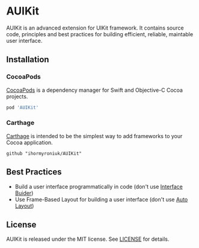 # AUIKit

AUIKit is an advanced extension for UIKit framework. It contains source code, principles and best practices for building efficient, reliable, maintable user interface.

## Installation

### CocoaPods

[CocoaPods](https://cocoapods.org) is a dependency manager for Swift and Objective-C Cocoa projects.

```ruby
pod 'AUIKit'
```

### Carthage

[Carthage](https://github.com/Carthage/Carthage) is intended to be the simplest way to add frameworks to your Cocoa application.

```
github "ihormyroniuk/AUIKit"
```

## Best Practices

- Build a user interface programmatically in code (don't use [Interface Buider](https://developer.apple.com/library/archive/documentation/ToolsLanguages/Conceptual/Xcode_Overview/UsingInterfaceBuilder.html))
- Use Frame-Based Layout for building a user interface (don't use [Auto Layout](https://developer.apple.com/library/archive/documentation/UserExperience/Conceptual/AutolayoutPG/index.html#//apple_ref/doc/uid/TP40010853))

## License

AUIKit is released under the MIT license. See [LICENSE](https://github.com/ihormyroniuk/AUIKit/blob/master/LICENSE.txt) for details.
